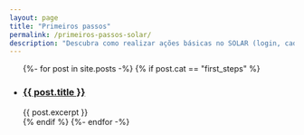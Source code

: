 ```yaml
---
layout: page
title: "Primeiros passos"
permalink: /primeiros-passos-solar/
description: "Descubra como realizar ações básicas no SOLAR (login, cadastro de assistido e etc) e o canal de suporte ao usuário."
---
```


 <div class="home">


   
   <ul class="post-list">
     {%- for post in site.posts -%}
     {% if post.cat == "first_steps" %}
     <li>
       <h3><a class="post-link" href="{{ post.permalink | relative_url }}">
           {{ post.title }}
         </a></h3>
           {{ post.excerpt }}
    </li>
     {% endif %}
     {%- endfor -%}
   </ul>




</div>